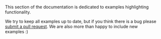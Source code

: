 This section of the documentation is dedicated to examples highlighting functionality.

We try to keep all examples up to date, but if you think there is a bug please [submit a pull request](https://github.com/evelynmitchell/tsmier/tree/main/docs/examples). We are also more than happy to include new examples :)